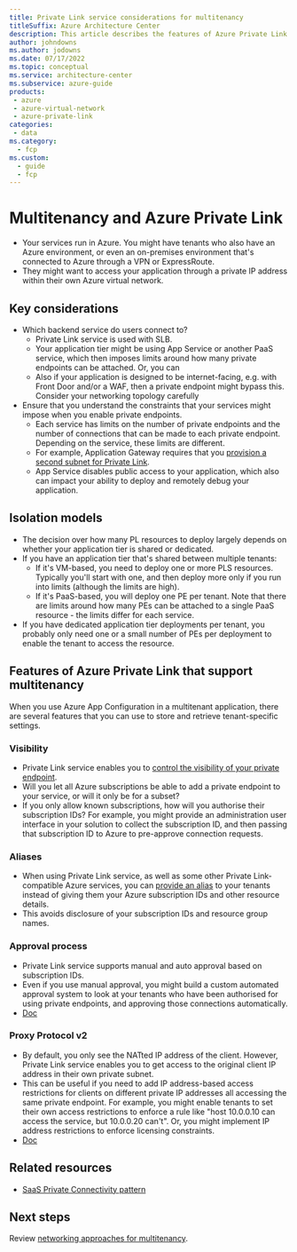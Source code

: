 ```yaml
---
title: Private Link service considerations for multitenancy
titleSuffix: Azure Architecture Center
description: This article describes the features of Azure Private Link that are useful when working with multitenanted systems, and it provides links to guidance and examples.
author: johndowns
ms.author: jodowns
ms.date: 07/17/2022
ms.topic: conceptual
ms.service: architecture-center
ms.subservice: azure-guide
products:
 - azure
 - azure-virtual-network
 - azure-private-link
categories:
 - data
ms.category:
  - fcp
ms.custom:
  - guide
  - fcp
---
```


# Multitenancy and Azure Private Link

- Your services run in Azure. You might have tenants who also have an Azure environment, or even an on-premises environment that's connected to Azure through a VPN or ExpressRoute.
- They might want to access your application through a private IP address within their own Azure virtual network.

## Key considerations

- Which backend service do users connect to?
  - Private Link service is used with SLB.
  - Your application tier might be using App Service or another PaaS service, which then imposes limits around how many private endpoints can be attached. Or, you can 
  - Also if your application is designed to be internet-facing, e.g. with Front Door and/or a WAF, then a private endpoint might bypass this. Consider your networking topology carefully
- Ensure that you understand the constraints that your services might impose when you enable private endpoints.
  - Each service has limits on the number of private endpoints and the number of connections that can be made to each private endpoint. Depending on the service, these limits are different.
  - For example, Application Gateway requires that you [provision a second subnet for Private Link](/azure/application-gateway/private-link-configure).
  - App Service disables public access to your application, which also can impact your ability to deploy and remotely debug your application.

## Isolation models

- The decision over how many PL resources to deploy largely depends on whether your application tier is shared or dedicated.
- If you have an application tier that's shared between multiple tenants:
   - If it's VM-based, you need to deploy one or more PLS resources. Typically you'll start with one, and then deploy more only if you run into limits (although the limits are high).
   - If it's PaaS-based, you will deploy one PE per tenant. Note that there are limits around how many PEs can be attached to a single PaaS resource - the limits differ for each service.
- If you have dedicated application tier deployments per tenant, you probably only need one or a small number of PEs per deployment to enable the tenant to access the resource.

## Features of Azure Private Link that support multitenancy

When you use Azure App Configuration in a multitenant application, there are several features that you can use to store and retrieve tenant-specific settings.

### Visibility

- Private Link service enables you to [control the visibility of your private endpoint](/azure/private-link/private-link-service-overview#control-service-exposure).
- Will you let all Azure subscriptions be able to add a private endpoint to your service, or will it only be for a subset?
- If you only allow known subscriptions, how will you authorise their subscription IDs? For example, you might provide an administration user interface in your solution to collect the subscription ID, and then passing that subscription ID to Azure to pre-approve connection requests.

### Aliases

- When using Private Link service, as well as some other Private Link-compatible Azure services, you can [provide an alias](/azure/private-link/private-link-service-overview#alias) to your tenants instead of giving them your Azure subscription IDs and other resource details.
- This avoids disclosure of your subscription IDs and resource group names.

### Approval process

- Private Link service supports manual and auto approval based on subscription IDs.
- Even if you use manual approval, you might build a custom automated approval system to look at your tenants who have been authorised for using private endpoints, and approving those connections automatically.
- [Doc](/azure/private-link/private-link-service-overview#control-service-access)

### Proxy Protocol v2

- By default, you only see the NATted IP address of the client. However, Private Link service enables you to get access to the original client IP address in their own private subnet.
- This can be useful if you need to add IP address-based access restrictions for clients on different private IP addresses all accessing the same private endpoint. For example, you might enable tenants to set their own access restrictions to enforce a rule like "host 10.0.0.10 can access the service, but 10.0.0.20 can't". Or, you might implement IP address restrictions to enforce licensing constraints.
- [Doc](/azure/private-link/private-link-service-overview#getting-connection-information-using-tcp-proxy-v2)

## Related resources

- [SaaS Private Connectivity pattern](https://github.com/Azure/SaaS-Private-Connectivity)

## Next steps

Review [networking approaches for multitenancy](../approaches/networking.md).

